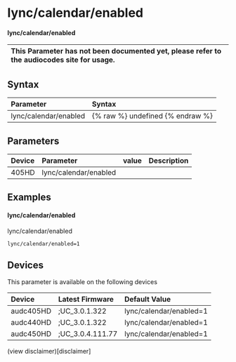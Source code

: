 ﻿---
description: lync/calendar/enabled
search: false
---

# lync/calendar/enabled

#### lync/calendar/enabled


| This Parameter has not been documented yet, please refer to the audiocodes site for usage.  |
| :--- |

## Syntax
| Parameter | Syntax |
| :--- | :--- |
|lync/calendar/enabled | {% raw %} undefined {% endraw %} |

## Parameters
|Device|Parameter|value|Description|
|:---|:---|:---|:---|
| 405HD | lync/calendar/enabled |  |  |

## Examples
#### lync/calendar/enabled

lync/calendar/enabled

```
lync/calendar/enabled=1
```

## Devices
This parameter is available on the following devices

| Device | Latest Firmware | Default Value |
|:---|:---|:---|
| audc405HD | ;UC_3.0.1.322 | lync/calendar/enabled=1 
| audc440HD | ;UC_3.0.1.322 | lync/calendar/enabled=1 
| audc450HD | ;UC_3.0.4.111.77 | lync/calendar/enabled=1 

(view disclaimer)[disclaimer]
